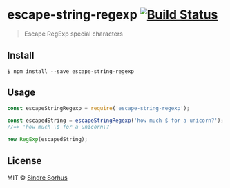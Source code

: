 # escape-string-regexp [![Build Status](https://travis-ci.org/sindresorhus/escape-string-regexp.svg?branch=master)](https://travis-ci.org/sindresorhus/escape-string-regexp)

> Escape RegExp special characters

## Install

```
$ npm install --save escape-string-regexp
```

## Usage

```js
const escapeStringRegexp = require('escape-string-regexp');

const escapedString = escapeStringRegexp('how much $ for a unicorn?');
//=> 'how much \$ for a unicorn\?'

new RegExp(escapedString);
```

## License

MIT © [Sindre Sorhus](http://sindresorhus.com)
